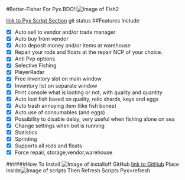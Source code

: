 #Better-Fisher For Pyx.BDO!!![Image of Fish2](http://i.imgur.com/G6jDdcE.png)

[link to Pyx Script Section](https://www.blackdesert-bot.com/forums/showthread.php/93-A-better-version-for-fishing-(included-profiles))
git status
##Features Include
- [x] Auto sell to vendor and/or trade manager
- [x] Auto buy from vendor
- [x] Auto deposit money and/or items at warehouse
- [x] Repair your rods and floats at the repair NCP of your choice. 
- [x] Anti Pvp options
- [x] Selective Fishing
- [x] PlayerRadar 
- [x] Free inventory slot on main window
- [x] Inventory list on separate window
- [x] Print console what is looting or not, with quality and quantity
- [x] Auto loot fish based on quality, relic shards, keys and eggs
- [x] Auto trash annoying item (like fish bones)
- [x] Auto use of consumables (and eggs)
- [x] Possibility to disable delay, very useful when fishing alone on sea
- [x] Change settings when bot is running
- [x] Statistics
- [x] Sprinting
- [x] Supports all rods and floats
- [x] Force repair, storage,vendor,warehouse 

######How To Install
![Image of install](http://i.imgur.com/H1hEW0H.png)off GitHub [link to GitHub](https://github.com/Pookiemon/Better-Fisher/archive/master.zip)
Place inside![Image of scripts](http://i.imgur.com/TQOEMCy.png)
Then Refresh Scripts Pyx>refresh

